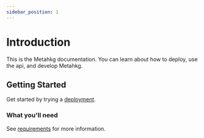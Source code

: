 ```yaml
---
sidebar_position: 1
---
```


# Introduction

This is the Metahkg documentation. You can learn about how to deploy, use the api, and develop Metahkg.

## Getting Started

Get started by trying a [deployment](./deploy).

### What you'll need

See [requirements](./deploy/setup/requirements) for more information.
